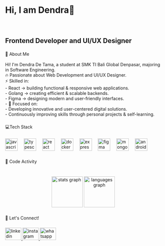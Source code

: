 <h1 align="left">Hi, I am Dendra👋</h1>

###

<br clear="both">

<h2 align="left">Frontend Developer and UI/UX Designer</h2>

###

<p align="left">👋 About Me<br><br>Hi! I'm Dendra De Tama, a student at SMK TI Bali Global Denpasar, majoring in Software Engineering.  <br>🔥 Passionate about Web Development and UI/UX Designer.  <br>⚡ Skilled in:<br>  - React → building functional & responsive web applications.  <br>  - Golang → creating efficient & scalable backends.  <br>  - Figma → designing modern and user-friendly interfaces.  <br>- 🎯 Focused on:<br>  - Developing innovative and user-centered digital solutions.  <br>  - Continuously improving skills through personal projects & self-learning.</p>

###

<p align="left">💻Tech Stack</p>

###

<div align="left">
  <img src="https://cdn.jsdelivr.net/gh/devicons/devicon/icons/javascript/javascript-original.svg" height="40" alt="javascript logo"  />
  <img width="12" />
  <img src="https://cdn.jsdelivr.net/gh/devicons/devicon/icons/typescript/typescript-original.svg" height="40" alt="typescript logo"  />
  <img width="12" />
  <img src="https://cdn.jsdelivr.net/gh/devicons/devicon/icons/react/react-original.svg" height="40" alt="react logo"  />
  <img width="12" />
  <img src="https://cdn.jsdelivr.net/gh/devicons/devicon/icons/docker/docker-original.svg" height="40" alt="docker logo"  />
  <img width="12" />
  <img src="https://cdn.jsdelivr.net/gh/devicons/devicon/icons/express/express-original.svg" height="40" alt="express logo"  />
  <img width="12" />
  <img src="https://cdn.jsdelivr.net/gh/devicons/devicon/icons/figma/figma-original.svg" height="40" alt="figma logo"  />
  <img width="12" />
  <img src="https://cdn.jsdelivr.net/gh/devicons/devicon/icons/mongodb/mongodb-original.svg" height="40" alt="mongodb logo"  />
  <img width="12" />
  <img src="https://cdn.jsdelivr.net/gh/devicons/devicon/icons/androidstudio/androidstudio-original.svg" height="40" alt="androidstudio logo"  />
</div>

###

<p align="left">🌟 Code Activity</p>

###

<br clear="both">

<div align="center">
  <img src="https://github-readme-stats.vercel.app/api?username=Deanity&hide_title=false&hide_rank=false&show_icons=true&include_all_commits=true&count_private=true&disable_animations=false&theme=radical&locale=en&hide_border=false&order=1" height="100" alt="stats graph"  />
  <img src="https://github-readme-stats.vercel.app/api/top-langs?username=Deanity&locale=en&hide_title=false&layout=compact&card_width=320&langs_count=4&theme=radical&hide_border=false&order=2" height="100" alt="languages graph"  />
</div>

###

<p align="left">🤝 Let's Connect!</p>

###

<div align="left">
  <a href="https://www.linkedin.com/in/dendra-de-tama-228179313/" target="_blank">
    <img src="https://raw.githubusercontent.com/maurodesouza/profile-readme-generator/master/src/assets/icons/social/linkedin/default.svg" width="52" height="40" alt="linkedin logo"  />
  </a>
  <a href="https://www.instagram.com/shoyou.nt/" target="_blank">
    <img src="https://raw.githubusercontent.com/maurodesouza/profile-readme-generator/master/src/assets/icons/social/instagram/default.svg" width="52" height="40" alt="instagram logo"  />
  </a>
  <a href="https://wa.me/+6281239021528" target="_blank">
    <img src="https://raw.githubusercontent.com/maurodesouza/profile-readme-generator/master/src/assets/icons/social/whatsapp/default.svg" width="52" height="40" alt="whatsapp logo"  />
  </a>
</div>

###
